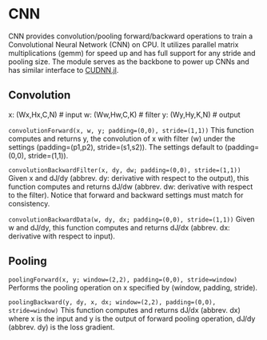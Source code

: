 # CNN
CNN provides convolution/pooling forward/backward operations to train a Convolutional Neural Network (CNN) on CPU. It utilizes parallel matrix multiplications (gemm) for speed up and has full support for any stride and pooling size. The module serves as the backbone to power up CNNs and has similar interface to [CUDNN.jl](https://github.com/JuliaGPU/CUDNN.jl).

## Convolution
x: (Wx,Hx,C,N) # input
w: (Ww,Hw,C,K) # filter
y: (Wy,Hy,K,N) # output

`convolutionForward(x, w, y; padding=(0,0), stride=(1,1))` This function computes and returns y, the convolution of x with filter (w) under the settings (padding=(p1,p2), stride=(s1,s2)). The settings default to (padding=(0,0), stride=(1,1)). 

`convolutionBackwardFilter(x, dy, dw; padding=(0,0), stride=(1,1))` Given x and dJ/dy (abbrev. dy: derivative with respect to the output), this function computes and returns dJ/dw (abbrev. dw: derivative with respect to the filter). Notice that forward and backward settings must match for consistency.

`convolutionBackwardData(w, dy, dx; padding=(0,0), stride=(1,1))` Given w and dJ/dy, this function computes and returns dJ/dx (abbrev. dx: derivative with respect to input).

## Pooling
`poolingForward(x, y; window=(2,2), padding=(0,0), stride=window)` Performs the pooling operation on x specified by (window, padding, stride).

`poolingBackward(y, dy, x, dx; window=(2,2), padding=(0,0), stride=window)` This function computes and returns dJ/dx (abbrev. dx) where x is the input and y is the output of forward pooling operation, dJ/dy (abbrev. dy) is the loss gradient.
